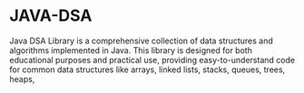 # JAVA-DSA
Java DSA Library is a comprehensive collection of data structures and algorithms implemented in Java. This library is designed for both educational purposes and practical use, providing easy-to-understand code for common data structures like arrays, linked lists, stacks, queues, trees, heaps,

